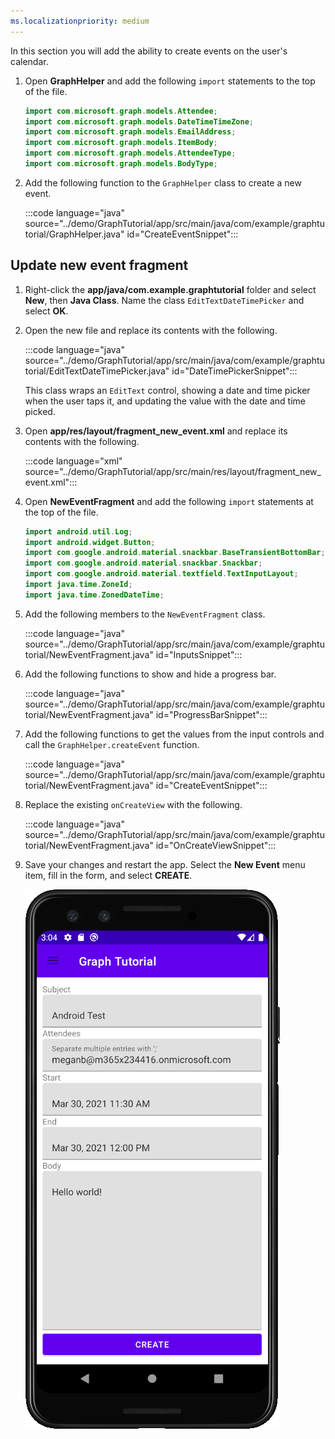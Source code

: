 ```yaml
---
ms.localizationpriority: medium
---
```


<!-- markdownlint-disable MD002 MD041 -->

In this section you will add the ability to create events on the user's calendar.

1. Open **GraphHelper** and add the following `import` statements to the top of the file.

    ```java
    import com.microsoft.graph.models.Attendee;
    import com.microsoft.graph.models.DateTimeTimeZone;
    import com.microsoft.graph.models.EmailAddress;
    import com.microsoft.graph.models.ItemBody;
    import com.microsoft.graph.models.AttendeeType;
    import com.microsoft.graph.models.BodyType;
    ```

1. Add the following function to the `GraphHelper` class to create a new event.

    :::code language="java" source="../demo/GraphTutorial/app/src/main/java/com/example/graphtutorial/GraphHelper.java" id="CreateEventSnippet":::

## Update new event fragment

1. Right-click the **app/java/com.example.graphtutorial** folder and select **New**, then **Java Class**. Name the class `EditTextDateTimePicker` and select **OK**.

1. Open the new file and replace its contents with the following.

    :::code language="java" source="../demo/GraphTutorial/app/src/main/java/com/example/graphtutorial/EditTextDateTimePicker.java" id="DateTimePickerSnippet":::

    This class wraps an `EditText` control, showing a date and time picker when the user taps it, and updating the value with the date and time picked.

1. Open **app/res/layout/fragment_new_event.xml** and replace its contents with the following.

    :::code language="xml" source="../demo/GraphTutorial/app/src/main/res/layout/fragment_new_event.xml":::

1. Open **NewEventFragment** and add the following `import` statements at the top of the file.

    ```java
    import android.util.Log;
    import android.widget.Button;
    import com.google.android.material.snackbar.BaseTransientBottomBar;
    import com.google.android.material.snackbar.Snackbar;
    import com.google.android.material.textfield.TextInputLayout;
    import java.time.ZoneId;
    import java.time.ZonedDateTime;
    ```

1. Add the following members to the `NewEventFragment` class.

    :::code language="java" source="../demo/GraphTutorial/app/src/main/java/com/example/graphtutorial/NewEventFragment.java" id="InputsSnippet":::

1. Add the following functions to show and hide a progress bar.

    :::code language="java" source="../demo/GraphTutorial/app/src/main/java/com/example/graphtutorial/NewEventFragment.java" id="ProgressBarSnippet":::

1. Add the following functions to get the values from the input controls and call the `GraphHelper.createEvent` function.

    :::code language="java" source="../demo/GraphTutorial/app/src/main/java/com/example/graphtutorial/NewEventFragment.java" id="CreateEventSnippet":::

1. Replace the existing `onCreateView` with the following.

    :::code language="java" source="../demo/GraphTutorial/app/src/main/java/com/example/graphtutorial/NewEventFragment.java" id="OnCreateViewSnippet":::

1. Save your changes and restart the app. Select the **New Event** menu item, fill in the form, and select **CREATE**.

    ![A screenshot of the create event form in the app](images/create-event.png)
